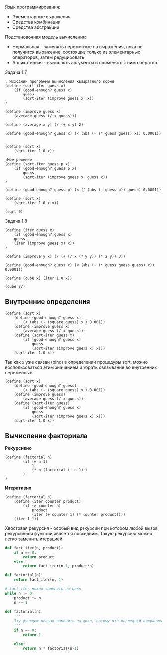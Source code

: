 Язык программирования:
* Элементарные выражения
* Средства комбинации
* Средства абстракции

Подстановочная модель вычисления: 
* Нормальная - заменять переменные на выражения, пока не получится выражение, состоящие только из элементарных операторов, затем редуцировать
* Апликативная - вычислять аргументы и применять к ним оператор


Задача 1.7
```
; Исходник программы вычисления квадратного корня
(define (sqrt-iter guess x) 
	(if (good-enough? guess x) 
		guess
		(sqrt-iter (improve guess x) x))
)

(define (improve guess x) 
	(average guess (/ x guess)))

(define (average x y) (/ (+ x y) 2))

(define (good-enough? guess x) (< (abs (- (* guess guess) x)) 0.0001))


(define (sqrt x) 
	(sqrt-iter 1.0 x))
```
```
;Мое решение
(define (sqrt-iter guess p x) 
	(if (good-enough? guess p x)
		guess
		(sqrt-iter (improve guess x) guess x))
)

(define (good-enough? guess p) (< (/ (abs (- guess p)) guess) 0.0001))

(define (sqrt x) 
	(sqrt-iter 1.0 x x))

(sqrt 9)
```

Задача 1.8
```
(define (iter guess x) 
	(if (good-enough? guess x) 
	guess
	(iter (improve guess x) x))
)

(define (improve y x) (/ (+ (/ x (* y y)) (* 2 y)) 3))

(define (good-enough? guess x) (< (abs (- (* guess guess guess) x)) 0.0001))

(define (cube x) (iter 1.0 x))

(cube 27)
```

## Внутренние определения
```
(define (sqrt x) 
	(define (good-enough? guess x) 
		(< (abs (- (square guess) x)) 0.001))
	(define (improve guess x)
		(average guess (/ x guess)))
	(define (sqrt-iter guess x)
		(if (good-enough? guess x)
			guess
			(sqrt-iter (improve guess x) x)))
	(sqrt-iter 1.0 x))
```
Так как `x` уже связан (bind) в определении процедуры sqrt, можно воспользоваться этим значением и убрать связывание во внутренних переменных.

```
(define (sqrt x) 
	(define (good-enough? guess) 
		(< (abs (- (square guess) x)) 0.001))
	(define (improve guess)
		(average guess (/ x guess)))
	(define (sqrt-iter guess)
		(if (good-enough? guess x)
			guess
			(sqrt-iter (improve guess x) x)))
	(sqrt-iter 1.0 x))
```

## Вычисление факториала

**Рекурсивно**
```
(define (factorial n) 
		(if (= n 1)
			1
			(* n (factorial (- n 1)))
		)
)
```

**Итеративно** 
```
(define (factorial n)
	(define (iter counter product)
		(if (> counter n) 
			product
			(iter (+ counter 1) (* counter product))))
	(iter 1 1))
```
Хвостовая рекурсия - особый вид рекурсии при котором любой вызов рекурсивной функции является последним. Такую рекурсию можно легко заменить итерацией.
```python
def fact_iter(n, product):
	if n == 0:
		return product
	else:
		return fact_iter(n-1, product*n)

def factorial(n):
	return fact_iter(n, 1)

# fact_iter можно заменить на цикл
while n != 0:
	product *= n
	n -= 1

def factorial(n):
	'''
	Эту функцию нельзя заменить на цикл, потому что последней операцией здесь является умножение
	'''
	if n == 0:
		return 1

	else:
		return n * factorial(n-1)
```